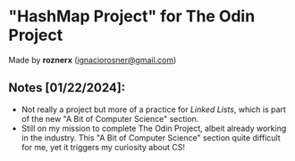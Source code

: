 # "HashMap Project" for The Odin Project 

Made by **roznerx** (ignaciorosner@gmail.com)

## Notes [01/22/2024]:

- Not really a project but more of a practice for *Linked Lists*, which is part of the new "A Bit of Computer Science" section.
- Still on my mission to complete The Odin Project, albeit already working in the industry. This "A Bit of Computer Science" section quite difficult for me, yet it triggers my curiosity about CS!
